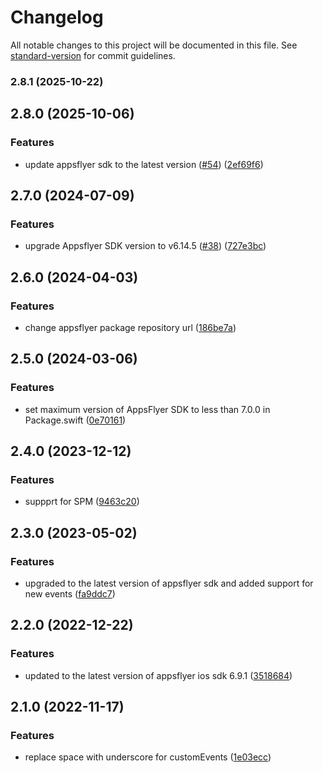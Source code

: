 # Changelog

All notable changes to this project will be documented in this file. See [standard-version](https://github.com/conventional-changelog/standard-version) for commit guidelines.

### 2.8.1 (2025-10-22)

## 2.8.0 (2025-10-06)


### Features

* update appsflyer sdk to the latest version ([#54](https://github.com/rudderlabs/rudder-integration-appsflyer-ios/issues/54)) ([2ef69f6](https://github.com/rudderlabs/rudder-integration-appsflyer-ios/commit/2ef69f6f8ce952f070f4de94773642d4a27bc3ac))

## 2.7.0 (2024-07-09)


### Features

* upgrade Appsflyer SDK version to v6.14.5 ([#38](https://github.com/rudderlabs/rudder-integration-appsflyer-ios/issues/38)) ([727e3bc](https://github.com/rudderlabs/rudder-integration-appsflyer-ios/commit/727e3bc6d770b84d8cd10637bf2af46866e34f04))

## 2.6.0 (2024-04-03)


### Features

* change appsflyer package repository url ([186be7a](https://github.com/rudderlabs/rudder-integration-appsflyer-ios/commit/186be7abdccc0c8d90add9b518db833192368b6a))

## 2.5.0 (2024-03-06)


### Features

* set maximum version of AppsFlyer SDK to less than 7.0.0 in Package.swift ([0e70161](https://github.com/rudderlabs/rudder-integration-appsflyer-ios/commit/0e7016142ae081d0249e26e82595dfe3a306a9f5))

## 2.4.0 (2023-12-12)


### Features

* suppprt for SPM ([9463c20](https://github.com/rudderlabs/rudder-integration-appsflyer-ios/commit/9463c20c24b946f40f8c93039083da3aeadabcb8))

## 2.3.0 (2023-05-02)


### Features

* upgraded to the latest version of appsflyer sdk and added support for new events ([fa9ddc7](https://github.com/rudderlabs/rudder-integration-appsflyer-ios/commit/fa9ddc749dfa046fe4a071dfe3bff0fd14560ce2))

## 2.2.0 (2022-12-22)


### Features

* updated to the latest version of appsflyer ios sdk 6.9.1 ([3518684](https://github.com/rudderlabs/rudder-integration-appsflyer-ios/commit/35186842184db746adcbfd33838beb6ef5fd3e11))

## 2.1.0 (2022-11-17)


### Features

* replace space with underscore for customEvents ([1e03ecc](https://github.com/rudderlabs/rudder-integration-appsflyer-ios/commit/1e03eccad6cca29d4eba6fc51f1365d6db3e2266))
